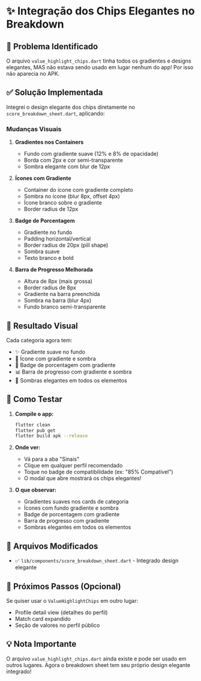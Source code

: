 # ✨ Integração dos Chips Elegantes no Breakdown

## 🎯 Problema Identificado

O arquivo `value_highlight_chips.dart` tinha todos os gradientes e designs elegantes, MAS não estava sendo usado em lugar nenhum do app! Por isso não aparecia no APK.

## ✅ Solução Implementada

Integrei o design elegante dos chips diretamente no `score_breakdown_sheet.dart`, aplicando:

### Mudanças Visuais

1. **Gradientes nos Containers**
   - Fundo com gradiente suave (12% e 8% de opacidade)
   - Borda com 2px e cor semi-transparente
   - Sombra elegante com blur de 12px

2. **Ícones com Gradiente**
   - Container do ícone com gradiente completo
   - Sombra no ícone (blur 8px, offset 4px)
   - Ícone branco sobre o gradiente
   - Border radius de 12px

3. **Badge de Porcentagem**
   - Gradiente no fundo
   - Padding horizontal/vertical
   - Border radius de 20px (pill shape)
   - Sombra suave
   - Texto branco e bold

4. **Barra de Progresso Melhorada**
   - Altura de 8px (mais grossa)
   - Border radius de 8px
   - Gradiente na barra preenchida
   - Sombra na barra (blur 4px)
   - Fundo branco semi-transparente

## 🎨 Resultado Visual

Cada categoria agora tem:
- ✨ Gradiente suave no fundo
- 🎯 Ícone com gradiente e sombra
- 💯 Badge de porcentagem com gradiente
- 📊 Barra de progresso com gradiente e sombra
- 🌟 Sombras elegantes em todos os elementos

## 🧪 Como Testar

1. **Compile o app:**
   ```bash
   flutter clean
   flutter pub get
   flutter build apk --release
   ```

2. **Onde ver:**
   - Vá para a aba "Sinais"
   - Clique em qualquer perfil recomendado
   - Toque no badge de compatibilidade (ex: "85% Compatível")
   - O modal que abre mostrará os chips elegantes!

3. **O que observar:**
   - Gradientes suaves nos cards de categoria
   - Ícones com fundo gradiente e sombra
   - Badge de porcentagem com gradiente
   - Barra de progresso com gradiente
   - Sombras elegantes em todos os elementos

## 📝 Arquivos Modificados

- ✅ `lib/components/score_breakdown_sheet.dart` - Integrado design elegante

## 🎯 Próximos Passos (Opcional)

Se quiser usar o `ValueHighlightChips` em outro lugar:
- Profile detail view (detalhes do perfil)
- Match card expandido
- Seção de valores no perfil público

## 💡 Nota Importante

O arquivo `value_highlight_chips.dart` ainda existe e pode ser usado em outros lugares. Agora o breakdown sheet tem seu próprio design elegante integrado!
